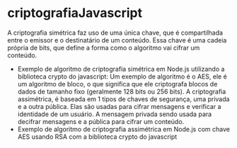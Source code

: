 # criptografiaJavascript
A criptografia simétrica faz uso de uma única chave, que é compartilhada entre o emissor e o destinatário de um conteúdo. Essa chave é uma cadeia própria de bits, que define a forma como o algoritmo vai cifrar um conteúdo.
- Exemplo de algoritmo de criptografia simétrica em Node.js utilizando a biblioteca crypto do javascript:
Um exemplo de algoritmo é o AES, ele é um algoritmo de bloco, o que significa que ele criptografa blocos de dados de tamanho fixo (geralmente 128 bits ou 256 bits).
A criptografia assimétrica, é baseada em 1 tipos de chaves de segurança, uma privada e a outra pública. Elas são usadas para cifrar mensagens e verificar a identidade de um usuário. A mensagem privada sendo usada para decifrar mensagens e a pública para cifrar um conteúdo.
- Exemplo de algoritmo de criptografia assimétrica em Node.js com chave AES usando RSA com a biblioteca crypto do javascript
